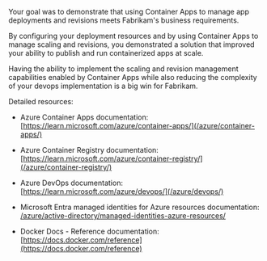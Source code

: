 Your goal was to demonstrate that using Container Apps to manage app deployments and revisions meets Fabrikam's business requirements.

By configuring your deployment resources and by using Container Apps to manage scaling and revisions, you demonstrated a solution that improved your ability to publish and run containerized apps at scale.

Having the ability to implement the scaling and revision management capabilities enabled by Container Apps while also reducing the complexity of your devops implementation is a big win for Fabrikam.

Detailed resources:

- Azure Container Apps documentation: [https://learn.microsoft.com/azure/container-apps/](/azure/container-apps/)

- Azure Container Registry documentation: [https://learn.microsoft.com/azure/container-registry/](/azure/container-registry/)

- Azure DevOps documentation: [https://learn.microsoft.com/azure/devops/](/azure/devops/)

- Microsoft Entra managed identities for Azure resources documentation: [/azure/active-directory/managed-identities-azure-resources/](/azure/active-directory/managed-identities-azure-resources/)

- Docker Docs - Reference documentation: [https://docs.docker.com/reference](https://docs.docker.com/reference)

